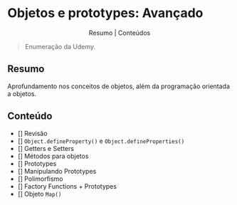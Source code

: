 # Objetos e prototypes: Avançado

<p align="center">
    <a>Resumo</a> |
    <a>Conteúdos</a>
</p>

> Enumeração da Udemy.

## Resumo
Aprofundamento nos conceitos de objetos, além da programação orientada a objetos.

## Conteúdo

- [] Revisão
- [] `Object.defineProperty()` e `Object.defineProperties()`
- [] Getters e Setters
- [] Métodos para objetos
- [] Prototypes
- [] Manipulando Prototypes
- [] Polimorfismo
- [] Factory Functions + Prototypes
- [] Objeto `Map()`
